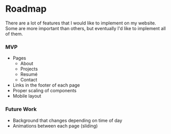 # Roadmap

There are a lot of features that I would like to implement on my website. Some are more important than others, but eventually I'd
like to implement all of them.

### MVP
- Pages
  - About
  - Projects
  - Resumé
  - Contact
- Links in the footer of each page
- Proper scaling of components
- Mobile layout

### Future Work
- Background that changes depending on time of day
- Animations between each page (sliding)
